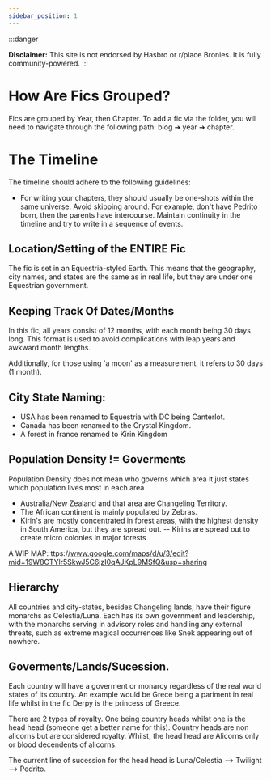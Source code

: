 ```yaml
---
sidebar_position: 1
---
```


:::danger

**Disclaimer:** This site is not endorsed by Hasbro or r/place Bronies. It is fully community-powered.
:::

# How Are Fics Grouped?

Fics are grouped by Year, then Chapter. To add a fic via the folder, you will need to navigate through the following path: blog ➔ year ➔ chapter.

# The Timeline

The timeline should adhere to the following guidelines:

- For writing your chapters, they should usually be one-shots within the same universe. Avoid skipping around. For example, don't have Pedrito born, then the parents have intercourse. Maintain continuity in the timeline and try to write in a sequence of events.

## Location/Setting of the ENTIRE Fic

The fic is set in an Equestria-styled Earth. This means that the geography, city names, and states are the same as in real life, but they are under one Equestrian government.

## Keeping Track Of Dates/Months

In this fic, all years consist of 12 months, with each month being 30 days long. This format is used to avoid complications with leap years and awkward month lengths.

Additionally, for those using 'a moon' as a measurement, it refers to 30 days (1 month).

## City State Naming:

- USA has been renamed to Equestria with DC being Canterlot.
- Canada has been renamed to the Crystal Kingdom.
- A forest in france renamed to Kirin Kingdom
## Population Density != Goverments
Population Density does not mean who governs which area it just states which population lives most in each area

- Australia/New Zealand and that area are Changeling Territory.
- The African continent is mainly populated by Zebras.
- Kirin's are mostly concentrated in forest areas, with the highest density in South America, but they are spread out.
-- Kirins are spread out to create micro colonies in major forests

A WIP MAP:
ttps://www.google.com/maps/d/u/3/edit?mid=19W8CTYlr5SkwJ5C6jzI0qAJKpL9MSfQ&usp=sharing
## Hierarchy

All countries and city-states, besides Changeling lands, have their figure monarchs as Celestia/Luna. Each has its own government and leadership, with the monarchs serving in advisory roles and handling any external threats, such as extreme magical occurrences like Snek appearing out of nowhere.

## Goverments/Lands/Sucession.

Each country will have a goverment or monarcy regardless of the real world states of its country. An example would be Grece being a pariment in real life whilst in the fic Derpy is the princess of Greece.

There are 2 types of royalty. One being country heads whilst one is the head head (someone get a better name for this). 
Country heads are non alicorns but are considered royalty. Whilst, the head head are Alicorns only or blood decendents of alicorns.

The current line of sucession for the head head is Luna/Celestia --> Twilight --> Pedrito.

